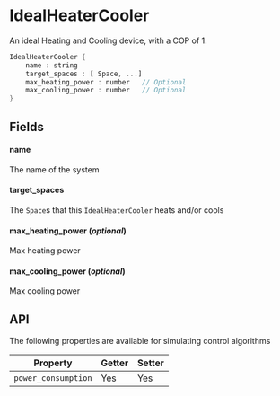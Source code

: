 # IdealHeaterCooler

  An ideal Heating and Cooling device, with a COP of 1.
  


```rs
IdealHeaterCooler {
	name : string
	target_spaces : [ Space, ...] 
	max_heating_power : number   // Optional
	max_cooling_power : number   // Optional
}
```

## Fields



#### name

  The name of the system




#### target_spaces

  The `Space`s that this `IdealHeaterCooler` heats and/or
  cools




#### max_heating_power  (*optional*)

  Max heating power




#### max_cooling_power  (*optional*)

  Max cooling power








## API

The following properties are available for simulating control algorithms


| Property | Getter | Setter |
|----------|--------|--------|
| `power_consumption` | Yes   | Yes |